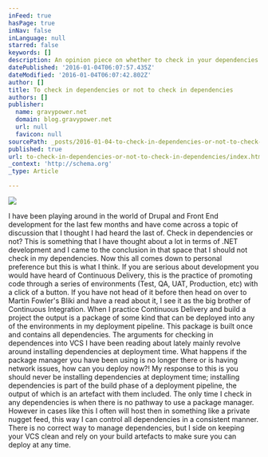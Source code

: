 ```yaml
---
inFeed: true
hasPage: true
inNav: false
inLanguage: null
starred: false
keywords: []
description: An opinion piece on whether to check in your dependencies into source control.
datePublished: '2016-01-04T06:07:57.435Z'
dateModified: '2016-01-04T06:07:42.802Z'
author: []
title: To check in dependencies or not to check in dependencies
authors: []
publisher:
  name: gravypower.net
  domain: blog.gravypower.net
  url: null
  favicon: null
sourcePath: _posts/2016-01-04-to-check-in-dependencies-or-not-to-check-in-dependencies.md
published: true
url: to-check-in-dependencies-or-not-to-check-in-dependencies/index.html
_context: 'http://schema.org'
_type: Article

---
```

![](http://blog.gravypower.net/content/images/2015/Oct/tennant_hamlet_bower.jpg)

I have been playing around in the world of Drupal and Front End development for the last few months and have come across a topic of discussion that I thought I had heard the last of. Check in dependencies or not? This is something that I have thought about a lot in terms of .NET development and I came to the conclusion in that space that I should not check in my dependencies. Now this all comes down to personal preference but this is what I think. If you are serious about development you would have heard of Continuous Delivery, this is the practice of promoting code through a series of environments (Test, QA, UAT, Production, etc) with a click of a button. If you have not head of it before then head on over to Martin Fowler's Bliki and have a read about it, I see it as the big brother of Continuous Integration. When I practice Continuous Delivery and build a project the output is a package of some kind that can be deployed into any of the environments in my deployment pipeline. This package is built once and contains all dependencies. The arguments for checking in dependences into VCS I have been reading about lately mainly revolve around installing dependencies at deployment time. What happens if the package manager you have been using is no longer there or is having network issues, how can you deploy now?! My response to this is you should never be installing dependencies at deployment time; installing dependencies is part of the build phase of a deployment pipeline, the output of which is an artefact with them included. The only time I check in any dependencies is when there is no pathway to use a package manager. However in cases like this I often will host then in something like a private nugget feed, this way I can control all dependencies in a consistent manner. There is no correct way to manage dependencies, but I side on keeping your VCS clean and rely on your build artefacts to make sure you can deploy at any time.